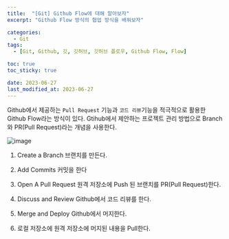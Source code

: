 ```yaml
---
title:  "[Git] Github Flow에 대해 알아보자"
excerpt: "Github Flow 방식의 협업 방식을 배워보자"

categories:
  - Git
tags:
  - [Git, Github, 깃, 깃허브, 깃허브 플로우, Github Flow, Flow]

toc: true
toc_sticky: true

date: 2023-06-27
last_modified_at: 2023-06-27
---
```


Github에서 제공하는 ``Pull Request`` 기능과 ``코드 리뷰``기능을 적극적으로 활용한 Github Flow라는 방식이 있다. Gtihub에서 제안하는 프로젝트 관리 방법으로 Branch와 PR(Pull Request)라는 개념을 사용한다.

![image](https://github.com/98tech-savvy/98tech-savvy.github.io/assets/128434645/15583f38-654f-41aa-95cd-43b059e17a77)

1. Create a Branch
브랜치를 만든다.

2. Add Commits
커밋을 한다

3. Open A Pull Request
원격 저장소에 Push 된 브랜치를 PR(Pull Request)한다.

4. Discuss and Review
Github에서 코드 리뷰를 한다.

5. Merge and Deploy
Github에서 머지한다.

6. 로컬 저장소에 원격 저장소에 머지된 내용을 Pull한다.

